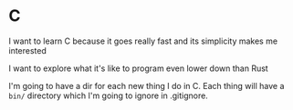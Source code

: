 # C

I want to learn C because it goes really fast and its simplicity makes me interested

I want to explore what it's like to program even lower down than Rust

I'm going to have a dir for each new thing I do in C. Each thing will have a `bin/` directory which I'm going to ignore in .gitignore.

